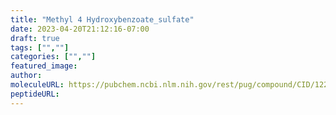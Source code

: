 ```yaml
---
title: "Methyl 4 Hydroxybenzoate_sulfate"
date: 2023-04-20T21:12:16-07:00
draft: true
tags: ["",""]
categories: ["",""]
featured_image: 
author: 
moleculeURL: https://pubchem.ncbi.nlm.nih.gov/rest/pug/compound/CID/122164837/record/SDF/?record_type=3d&response_type=display
peptideURL:
---
```

